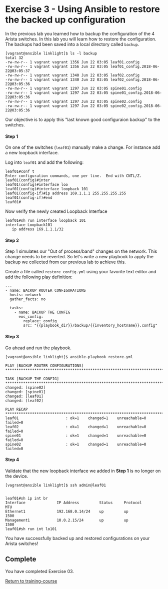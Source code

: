 # Exercise 3 - Using Ansible to restore the backed up configuration

In the previous lab you learned how to backup the configuration of the 4 Arista switches. In this lab you will learn how to restore the configuration. The backups had been saved into a local directory called `backup`.

```
[vagrant@ansible linklight]$ ls -l backup
total 32
-rw-rw-r-- 1 vagrant vagrant 1356 Jun 22 03:05 leaf01.config
-rw-rw-r-- 1 vagrant vagrant 1356 Jun 22 03:05 leaf01_config.2018-06-22@03:05:37
-rw-rw-r-- 1 vagrant vagrant 1340 Jun 22 03:05 leaf02.config
-rw-rw-r-- 1 vagrant vagrant 1340 Jun 22 03:05 leaf02_config.2018-06-22@03:05:36
-rw-rw-r-- 1 vagrant vagrant 1297 Jun 22 03:05 spine01.config
-rw-rw-r-- 1 vagrant vagrant 1297 Jun 22 03:05 spine01_config.2018-06-22@03:05:36
-rw-rw-r-- 1 vagrant vagrant 1297 Jun 22 03:05 spine02.config
-rw-rw-r-- 1 vagrant vagrant 1297 Jun 22 03:05 spine02_config.2018-06-22@03:05:36
```

Our objective is to apply this "last known good configuraion backup" to the switches.

#### Step 1

On one of the switches (`leaf01`) manually make a change. For instance add a new loopback interface.

Log into `leaf01` and add the following:

```
leaf01#conf t
Enter configuration commands, one per line.  End with CNTL/Z.
leaf01(config)#inter
leaf01(config)#interface loo
leaf01(config)#interface loopback 101
leaf01(config-if)#ip address 169.1.1.1 255.255.255.255
leaf01(config-if)#end
leaf01#

```

Now verify the newly created Loopback Interface

```
leaf01#sh run interface loopback 101
interface Loopback101
   ip address 169.1.1.1/32
```

#### Step 2

Step 1 simulates our "Out of process/band" changes on the network. This change needs to be reverted. So let's write a new playbook to apply the backup we collected from our previous lab to achieve this.

Create a file called `restore_config.yml` using your favorite text editor and add the following play definition:

```
---
- name: BACKUP ROUTER CONFIGURATIONS
  hosts: network
  gather_facts: no

  tasks:
    - name: BACKUP THE CONFIG
      eos_config:
        replace: config
        src: "{{playbook_dir}}/backup/{{inventory_hostname}}.config"
```

#### Step 3

Go ahead and run the playbook.

```
[vagrant@ansible linklight]$ ansible-playbook restore.yml

PLAY [BACKUP ROUTER CONFIGURATIONS] **********************************************************************************************************************************************

TASK [BACKUP THE CONFIG] *********************************************************************************************************************************************************
changed: [spine02]
changed: [spine01]
changed: [leaf01]
changed: [leaf02]

PLAY RECAP ***********************************************************************************************************************************************************************
leaf01                     : ok=1    changed=1    unreachable=0    failed=0
leaf02                     : ok=1    changed=1    unreachable=0    failed=0
spine01                    : ok=1    changed=1    unreachable=0    failed=0
spine02                    : ok=1    changed=1    unreachable=0    failed=0
```

#### Step 4

Validate that the new loopback interface we added in **Step 1**  is no longer on the device.

```
[vagrant@ansible linklight]$ ssh admin@leaf01


leaf01#sh ip int br
Interface              IP Address         Status     Protocol         MTU
Ethernet1              192.168.0.14/24    up         up              1500
Management1            10.0.2.15/24       up         up              1500
leaf01#sh run int lo101
```

You have successfully backed up and restored configurations on your Arista switches!

## Complete
You have completed Exercise 03.

[Return to training-course](../README.md)
